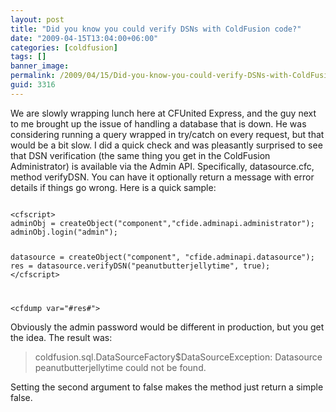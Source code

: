 ```yaml
---
layout: post
title: "Did you know you could verify DSNs with ColdFusion code?"
date: "2009-04-15T13:04:00+06:00"
categories: [coldfusion]
tags: []
banner_image: 
permalink: /2009/04/15/Did-you-know-you-could-verify-DSNs-with-ColdFusion-code
guid: 3316
---
```


We are slowly wrapping lunch here at CFUnited Express, and the guy next to me brought up the issue of handling a database that is down. He was considering running a query wrapped in try/catch on every request, but that would be a bit slow. I did a quick check and was pleasantly surprised to see that DSN verification (the same thing you get in the ColdFusion Administrator) is available via the Admin API. Specifically, datasource.cfc, method verifyDSN. You can have it optionally return a message with error details if things go wrong. Here is a quick sample:

<code>
&lt;cfscript&gt;
adminObj = createObject("component","cfide.adminapi.administrator");
adminObj.login("admin");

datasource = createObject("component", "cfide.adminapi.datasource");
res = datasource.verifyDSN("peanutbutterjellytime", true);
&lt;/cfscript&gt;

&lt;cfdump var="#res#"&gt;
</code>

Obviously the admin password would be different in production, but you get the idea. The result was: 

<blockquote>
<p>
coldfusion.sql.DataSourceFactory$DataSourceException: Datasource peanutbutterjellytime could not be found. 
</p>
</blockquote>

Setting the second argument to false makes the method just return a simple false.
